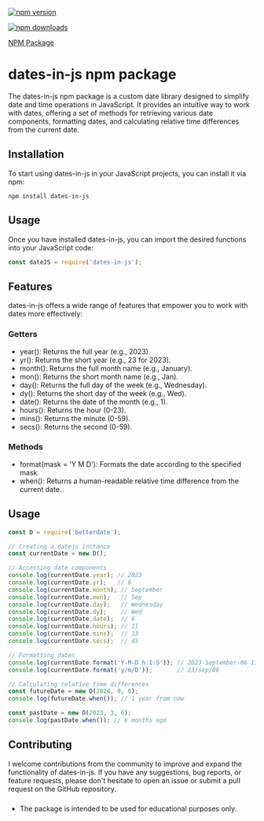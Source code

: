 [![npm version](https://img.shields.io/npm/v/.svg)](https://www.npmjs.com/package/dates-in-js)

[![npm downloads](https://img.shields.io/npm/dt/dates-in-js.svg)](https://www.npmjs.com/package/dates-in-js)

[NPM Package](https://www.npmjs.com/package/dates-in-js)

# dates-in-js npm package

The dates-in-js npm package is a custom date library designed to simplify date and time operations in JavaScript. It provides an intuitive way to work with dates, offering a set of methods for retrieving various date components, formatting dates, and calculating relative time differences from the current date.

## Installation

To start using dates-in-js in your JavaScript projects, you can install it via npm:

```shell
npm install dates-in-js
```

## Usage
Once you have installed dates-in-js, you can import the desired functions into your JavaScript code:

```javascript
const dateJS = require('dates-in-js');
```

## Features
dates-in-js offers a wide range of features that empower you to work with dates more effectively:

### Getters
- year(): Returns the full year (e.g., 2023).
- yr(): Returns the short year (e.g., 23 for 2023).
- month(): Returns the full month name (e.g., January).
- mon(): Returns the short month name (e.g., Jan).
- day(): Returns the full day of the week (e.g., Wednesday).
- dy(): Returns the short day of the week (e.g., Wed).
- date(): Returns the date of the month (e.g., 1).
- hours(): Returns the hour (0-23).
- mins(): Returns the minute (0-59).
- secs(): Returns the second (0-59).

### Methods
- format(mask = 'Y M D'): Formats the date according to the specified mask.
- when(): Returns a human-readable relative time difference from the current date.

## Usage

```javascript
const D = require('betterdate');

// Creating a datejs instance
const currentDate = new D();

// Accessing date components
console.log(currentDate.year); // 2023
console.log(currentDate.yr);   // 6
console.log(currentDate.month); // September
console.log(currentDate.mon);   // Sep
console.log(currentDate.day);   // Wednesday
console.log(currentDate.dy);    // Wed
console.log(currentDate.date);  // 6
console.log(currentDate.hours); // 11
console.log(currentDate.mins);  // 13
console.log(currentDate.secs);  // 45

// Formatting dates
console.log(currentDate.format('Y-M-D h:I:S')); // 2023-September-06 11:13:45
console.log(currentDate.format('y/m/D'));       // 23/sep/06

// Calculating relative time differences
const futureDate = new D(2024, 9, 6);
console.log(futureDate.when()); // 1 year from now

const pastDate = new D(2023, 3, 6);
console.log(pastDate.when()); // 6 months ago

```


## Contributing
I welcome contributions from the community to improve and expand the functionality of dates-in-js. If you have any suggestions, bug reports, or feature requests, please don't hesitate to open an issue or submit a pull request on the GitHub repository.

### 
- The package is intended to be used for educational purposes only.